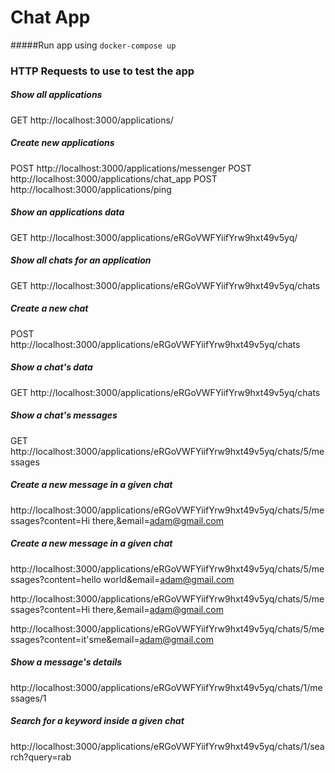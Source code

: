 # Chat App

#####Run app using 
`docker-compose up`

### HTTP Requests to use to test the app

##### Show all applications
GET http://localhost:3000/applications/

##### Create new applications
POST http://localhost:3000/applications/messenger
POST http://localhost:3000/applications/chat_app
POST http://localhost:3000/applications/ping

##### Show an applications data
GET http://localhost:3000/applications/eRGoVWFYiifYrw9hxt49v5yq/

##### Show all chats for an application
GET http://localhost:3000/applications/eRGoVWFYiifYrw9hxt49v5yq/chats

##### Create a new chat
POST http://localhost:3000/applications/eRGoVWFYiifYrw9hxt49v5yq/chats

##### Show a chat's data
GET http://localhost:3000/applications/eRGoVWFYiifYrw9hxt49v5yq/chats

##### Show a chat's messages
GET http://localhost:3000/applications/eRGoVWFYiifYrw9hxt49v5yq/chats/5/messages

##### Create a new message in a given chat
http://localhost:3000/applications/eRGoVWFYiifYrw9hxt49v5yq/chats/5/messages?content=Hi there,&email=adam@gmail.com

##### Create a new message in a given chat
http://localhost:3000/applications/eRGoVWFYiifYrw9hxt49v5yq/chats/5/messages?content=hello world&email=adam@gmail.com

http://localhost:3000/applications/eRGoVWFYiifYrw9hxt49v5yq/chats/5/messages?content=Hi there,&email=adam@gmail.com

http://localhost:3000/applications/eRGoVWFYiifYrw9hxt49v5yq/chats/5/messages?content=it'sme&email=adam@gmail.com

##### Show a message's details
http://localhost:3000/applications/eRGoVWFYiifYrw9hxt49v5yq/chats/1/messages/1

##### Search for a keyword inside a given chat
http://localhost:3000/applications/eRGoVWFYiifYrw9hxt49v5yq/chats/1/search?query=rab
